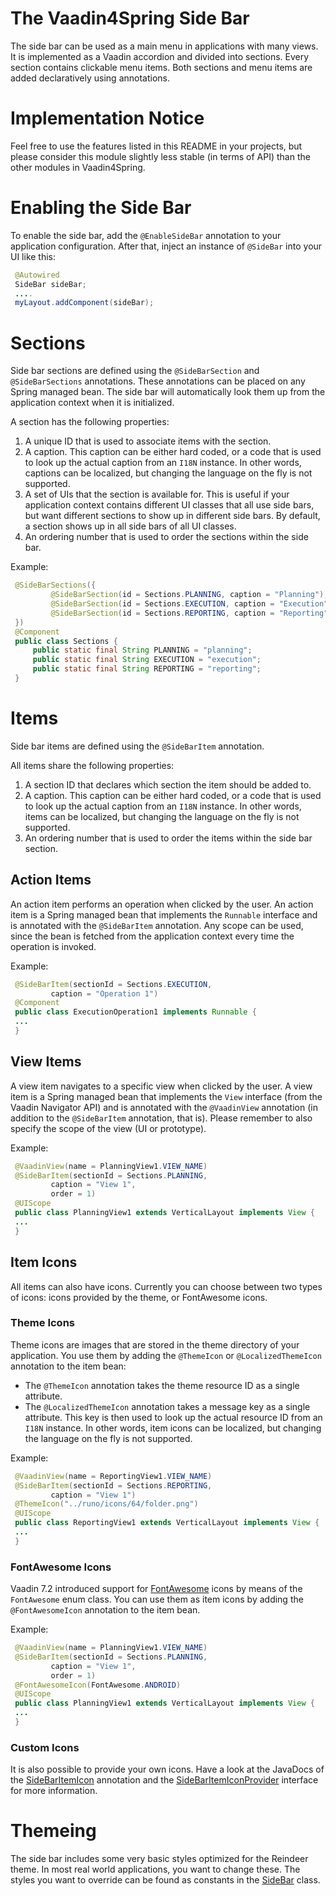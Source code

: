 The Vaadin4Spring Side Bar
==========================

The side bar can be used as a main menu in applications with many views. It is implemented as a Vaadin accordion
and divided into sections. Every section contains clickable menu items. Both sections and menu items are added
declaratively using annotations.

# Implementation Notice
Feel free to use the features listed in this README in your projects, but please
consider this module slightly less stable (in terms of API) than the other modules in Vaadin4Spring.

# Enabling the Side Bar

To enable the side bar, add the ```@EnableSideBar``` annotation to your application configuration.
After that, inject an instance of ```@SideBar``` into your UI like this:

```java
 @Autowired
 SideBar sideBar;
 ....
 myLayout.addComponent(sideBar);
```

# Sections

Side bar sections are defined using the ```@SideBarSection```  and ```@SideBarSections``` annotations. These annotations
can be placed on any Spring managed bean. The side bar will automatically look them up from the application context
when it is initialized.

A section has the following properties:

1. A unique ID that is used to associate items with the section.
2. A caption. This caption can be either hard coded, or a code that is used to look up the actual caption from an
   ```I18N``` instance. In other words, captions can be localized, but changing the language on the fly is not supported.
3. A set of UIs that the section is available for. This is useful if your application context contains different UI classes
   that all use side bars, but want different sections to show up in different side bars. By default, a section shows up
   in all side bars of all UI classes.
4. An ordering number that is used to order the sections within the side bar.

Example:

```java
 @SideBarSections({
         @SideBarSection(id = Sections.PLANNING, caption = "Planning"),
         @SideBarSection(id = Sections.EXECUTION, caption = "Execution"),
         @SideBarSection(id = Sections.REPORTING, caption = "Reporting")
 })
 @Component
 public class Sections {
     public static final String PLANNING = "planning";
     public static final String EXECUTION = "execution";
     public static final String REPORTING = "reporting";
 }
```

# Items

Side bar items are defined using the ```@SideBarItem``` annotation.

All items share the following properties:

1. A section ID that declares which section the item should be added to.
2. A caption. This caption can be either hard coded, or a code that is used to look up the actual caption from an
   ```I18N``` instance. In other words, items can be localized, but changing the language on the fly is not supported.
3. An ordering number that is used to order the items within the side bar section.

## Action Items

An action item performs an operation when clicked by the user. An action item is a Spring managed bean that implements
the ```Runnable``` interface and is annotated with the ```@SideBarItem``` annotation. Any scope can be used, since
the bean is fetched from the application context every time the operation is invoked.

Example:

```java
 @SideBarItem(sectionId = Sections.EXECUTION,
         caption = "Operation 1")
 @Component
 public class ExecutionOperation1 implements Runnable {
 ...
 }
```
## View Items

A view item navigates to a specific view when clicked by the user. A view item is a Spring managed bean that implements
the ```View``` interface (from the Vaadin Navigator API) and is annotated with the ```@VaadinView``` annotation (in
addition to the ```@SideBarItem``` annotation, that is). Please remember to also specify the scope of the view
(UI or prototype).

Example:

```java
 @VaadinView(name = PlanningView1.VIEW_NAME)
 @SideBarItem(sectionId = Sections.PLANNING,
         caption = "View 1",
         order = 1)
 @UIScope
 public class PlanningView1 extends VerticalLayout implements View {
 ...
 }
```

## Item Icons

All items can also have icons. Currently you can choose between two types of icons: icons provided by the theme,
or FontAwesome icons.

### Theme Icons

Theme icons are images that are stored in the theme directory of your application. You use them by adding the
```@ThemeIcon``` or ```@LocalizedThemeIcon``` annotation to the item bean:

* The ```@ThemeIcon``` annotation takes the theme resource ID as a single attribute.
* The ```@LocalizedThemeIcon``` annotation takes a message key as a single attribute. This key is then used to look up
  the actual resource ID from an ```I18N``` instance.  In other words, item icons can be localized, but changing the 
  language on the fly is not supported.

Example:

```java
 @VaadinView(name = ReportingView1.VIEW_NAME)
 @SideBarItem(sectionId = Sections.REPORTING,
         caption = "View 1")
 @ThemeIcon("../runo/icons/64/folder.png")
 @UIScope
 public class ReportingView1 extends VerticalLayout implements View {
 ... 
 }
```

### FontAwesome Icons

Vaadin 7.2 introduced support for [FontAwesome](http://fortawesome.github.io/Font-Awesome/) icons by means of the
```FontAwesome``` enum class. You can use them as item icons by adding the ```@FontAwesomeIcon``` annotation to the
item bean.

Example:

```java
 @VaadinView(name = PlanningView1.VIEW_NAME)
 @SideBarItem(sectionId = Sections.PLANNING,
         caption = "View 1",
         order = 1)
 @FontAwesomeIcon(FontAwesome.ANDROID)
 @UIScope
 public class PlanningView1 extends VerticalLayout implements View {
 ...
 }
```

### Custom Icons

It is also possible to provide your own icons. Have a look at the JavaDocs of the [SideBarItemIcon](SideBarItemIcon.java)
annotation and the [SideBarItemIconProvider](SideBarItemIconProvider.java) interface for more information.

# Themeing

The side bar includes some very basic styles optimized for the Reindeer theme. In most real world applications,
you want to change these. The styles you want to override can be found as constants in the [SideBar](SideBar.java) class.
